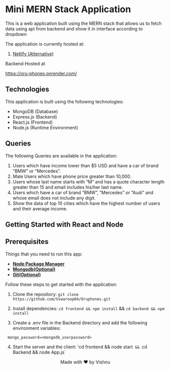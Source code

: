 # Mini MERN Stack Application

This is a web application built using the MERN stack that allows us to fetch data using api from backend and show it in interface according to dropdown

The application is currently hosted at:

 1. [Netlify (Alternative)](https://rad-puffpuff-2b16cc.netlify.app/)

Backend Hosted at

https://oru-phones.onrender.com/

## Technologies

This application is built using the following technologies:

- MongoDB (Database)
- Express.js (Backend)
- React.js (Frontend)
- Node.js (Runtime Environment)

## Queries

The following Queries are available in the application:

1. Users which have income lower than $5 USD and have a car of brand “BMW” or “Mercedes”.
2. Male Users which have phone price greater than 10,000.
3. Users whose last name starts with “M” and has a quote character length greater than 15 and email includes his/her last name.
4. Users which have a car of brand “BMW”, “Mercedes” or “Audi” and whose email does not include any digit.
5. Show the data of top 10 cities which have the highest number of users and their average income.



## Getting Started with React and Node


## Prerequisites
Things that you need to run this app:


- **[Node Package Manager](https://www.npmjs.com/)**
- **[Mongodb(Optional)](https://www.mongodb.com/)**
- **[Git(Optional)](https://git-scm.com/)**



Follow these steps to get started with the application:

1. Clone the repository:  `git clone https://github.com/Vswaroop04/Oruphones.git`

2. Install dependencies:   `cd frontend && npm install`  &&  `cd backend && npm install`

3. Create a .env file in the Backend directory and add the following environment variables:
  
  
  ``` .env
   mongo_password=<mongodb_userpassword>
  ```

 
4. Start the server and the client: 'cd frontend && node start`  &&  `cd Backend && node App.js`



<p align="center">
  Made with ❤ by Vishnu
</p>
